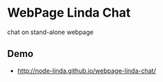 WebPage Linda Chat
===================
chat on stand-alone webpage


## Demo

- http://node-linda.github.io/webpage-linda-chat/
